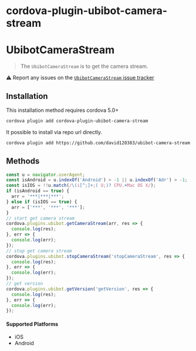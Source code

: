 # cordova-plugin-ubibot-camera-stream

# UbibotCameraStream

> The `UbibotCameraStream` is to get the camera stream.

:warning: Report any issues on the [`UbibotCameraStream` issue tracker](https://github.com/david120383/ubibot-camera-stream/issues)

## Installation

This installation method requires cordova 5.0+

```bash
cordova plugin add cordova-plugin-ubibot-camera-stream
```

It possible to install via repo url directly.

```bash
cordova plugin add https://github.com/david120383/ubibot-camera-stream.git
```

## Methods

```javascript
const u = navigator.userAgent;
const isAndroid = u.indexOf('Android') > -1 || u.indexOf('Adr') > -1;
const isIOS = !!u.match(/\(i[^;]+;( U;)? CPU.+Mac OS X/);
if (isAndroid == true) {
  arr = '***|***|***';
} else if (isIOS == true) {
  arr = ['***', '***', '***'];
}
// start get camera stream
cordova.plugins.ubibot.getCameraStream(arr, res => {
  console.log(res);
}, err => {
  console.log(err);
});
// stop get camera stream
cordova.plugins.ubibot.stopCameraStream('stopCameraStream', res => {
  console.log(res);
}, err => {
  console.log(err);
});
// get version
cordova.plugins.ubibot.getVersion('getVersion', res => {
  console.log(res);
}, err => {
  console.log(err);
});
```

#### Supported Platforms

* iOS
* Android
